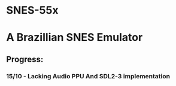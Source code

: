 # SNES-55x
# A Brazillian SNES Emulator
## Progress: 
### 15/10 - Lacking Audio PPU And SDL2-3 implementation
